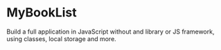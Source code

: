 # MyBookList
Build a full application in JavaScript without and library or JS framework, using classes, local storage and more.
